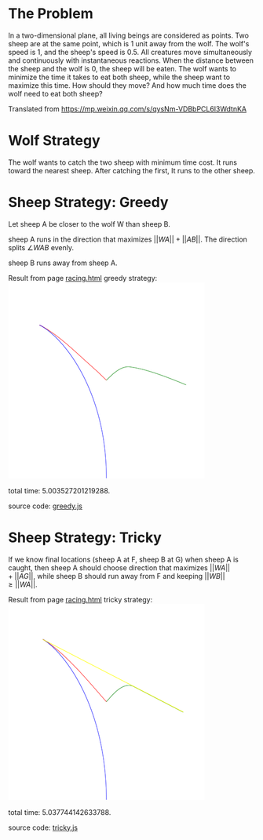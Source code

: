 # The Problem

In a two-dimensional plane, all living beings are considered as points.
Two sheep are at the same point, which is 1 unit away from the wolf.
The wolf's speed is 1, and the sheep's speed is 0.5.
All creatures move simultaneously and continuously with instantaneous reactions.
When the distance between the sheep and the wolf is 0, the sheep will be eaten.
The wolf wants to minimize the time it takes to eat both sheep, while the sheep want to maximize this time.
How should they move? And how much time does the wolf need to eat both sheep?

Translated from https://mp.weixin.qq.com/s/qysNm-VDBbPCL6l3WdtnKA

# Wolf Strategy

The wolf wants to catch the two sheep with minimum time cost.
It runs toward the nearest sheep.
After catching the first, It runs to the other sheep.

# Sheep Strategy: Greedy

Let sheep A be closer to the wolf W than sheep B.

sheep A runs in the direction that maximizes $||WA||+||AB||$.
The direction splits $\angle WAB$ evenly.

sheep B runs away from sheep A.

Result from page [racing.html](./wolf-sheep/racing.html) greedy strategy:
![greedy.png](./wolf-sheep/greedy.png)

total time: 5.003527201219288.

source code: [greedy.js](./wolf-sheep/greedy.js)

# Sheep Strategy: Tricky

If we know final locations (sheep A at F, sheep B at G) when sheep A is caught,
then sheep A should choose direction that maximizes $||WA||+||AG||$,
while sheep B should run away from F and keeping $||WB||\ge||WA||$.

Result from page [racing.html](./wolf-sheep/racing.html) tricky strategy:
![tricky.png](./wolf-sheep/tricky.png)

total time: 5.037744142633788.

source code: [tricky.js](./wolf-sheep/tricky.js)